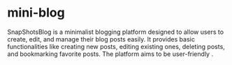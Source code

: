 # mini-blog
SnapShotsBlog is a minimalist blogging platform designed to allow users to create, edit, and manage their blog posts easily. It provides basic functionalities like creating new posts, editing existing ones, deleting posts, and bookmarking favorite posts. The platform aims to be user-friendly .

